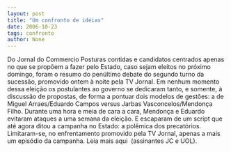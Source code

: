 ```yaml
---
layout: post
title: "Um confronto de idéias"
date: 2006-10-23
tags: confronto
author: None
---
```

Do Jornal do Commercio
Posturas contidas e candidatos centrados apenas no que se propõem a fazer pelo Estado, caso sejam eleitos no próximo domingo, foram o resumo do penúltimo debate do segundo turno da sucessão, promovido ontem à noite pela TV Jornal. Em nenhum momento dessa eleição os postulantes ao governo se dedicaram tanto, e somente, à discussão de propostas, de forma a pontuar dois modelos de gestões: a de Miguel Arraes/Eduardo Campos versus Jarbas Vasconcelos/Mendonça Filho. 
Durante uma hora e meia de cara a cara, Mendonça e Eduardo evitaram ataques a uma semana da eleição. E escaparam de um script que até agora ditou a campanha no Estado: a polêmica dos precatórios. Limitaram-se, no enfrentamento promovido pela TV Jornal, apenas a mais um episódio da campanha.
Leia mais aqui&nbsp; (assinantes JC e UOL). 